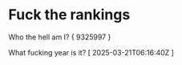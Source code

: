 # Fuck the rankings

Who the hell am I?
{ 9325997 }

What fucking year is it?
[ 2025-03-21T06:16:40Z ]
